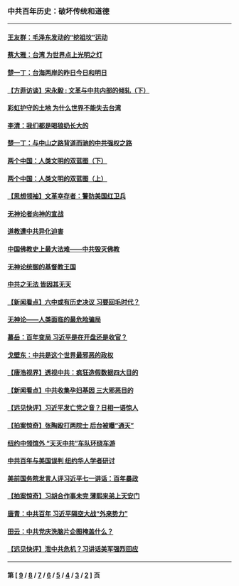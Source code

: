 ### 中共百年历史：破坏传统和道德
---
#### [王友群：毛泽东发动的“挖祖坟”运动](../../pages/nf1176114/n13723639.md?05140430) 
#### [蔡大雅：台湾 为世界点上光明之灯](../../pages/nf1176114/n13531530.md?05140430) 
#### [楚一丁：台海两岸的昨日今日和明日](../../pages/nf1176114/n13531468.md?05140430) 
#### [【方菲访谈】宋永毅 : 文革与中共内部的倾轧（下）](../../pages/nf1176114/n13486836.md?05140430) 
#### [彩虹护守的土地 为什么世界不能失去台湾](../../pages/nf1176114/n13476849.md?05140430) 
#### [李清：我们都是喝狼奶长大的](../../pages/nf1176114/n13471478.md?05140430) 
#### [楚一丁：与中山之路背道而驰的中共强权之路](../../pages/nf1176114/n13437270.md?05140430) 
#### [两个中国：人类文明的双蓝图（下）](../../pages/nf1176114/n13423132.md?05140430) 
#### [两个中国：人类文明的双蓝图（上）](../../pages/nf1176114/n13422687.md?05140430) 
#### [【思想领袖】文革幸存者：警防美国红卫兵](../../pages/nf1176114/n13339289.md?05140430) 
#### [无神论者向神的宣战](../../pages/nf1176114/n13281535.md?05140430) 
#### [道教遭中共异化迫害](../../pages/nf1176114/n13281463.md?05140430) 
#### [中国佛教史上最大法难——中共毁灭佛教](../../pages/nf1176114/n13281397.md?05140430) 
#### [无神论统御的基督教王国](../../pages/nf1176114/n13281280.md?05140430) 
#### [中共之无法 皆因其无天](../../pages/nf1176114/n13281088.md?05140430) 
#### [【新闻看点】六中或有历史决议 习要回毛时代？](../../pages/nf1176114/n13222895.md?05140430) 
#### [无神论——人类面临的最危险骗局](../../pages/nf1176114/n13196137.md?05140430) 
#### [慕岳：百年变局 习近平是在开盘还是收官？](../../pages/nf1176114/n13206516.md?05140430) 
#### [戈壁东：中共是这个世界最邪恶的政权](../../pages/nf1176114/n13085641.md?05140430) 
#### [【唐浩视界】透视中共：疯狂造假数据四大目的](../../pages/nf1176114/n13080590.md?05140430) 
#### [【新闻看点】中共收集孕妇基因 三大邪恶目的](../../pages/nf1176114/n13077182.md?05140430) 
#### [【远见快评】习近平发亡党之音？日相一语惊人](../../pages/nf1176114/n13074809.md?05140430) 
#### [【拍案惊奇】张陶殴打两院士 后台被曝“通天”](../../pages/nf1176114/n13070496.md?05140430) 
#### [纽约中领馆外 “天灭中共”车队环绕车游](../../pages/nf1176114/n13070693.md?05140430) 
#### [中共百年与美国误判 纽约华人学者研讨](../../pages/nf1176114/n13067969.md?05140430) 
#### [美前国务院发言人评习近平七一讲话：百年暴政](../../pages/nf1176114/n13066986.md?05140430) 
#### [【拍案惊奇】习胡合作事未完 薄熙来弟上天安门](../../pages/nf1176114/n13065867.md?05140430) 
#### [唐青：中共百年 习近平隔空大战“外来势力”](../../pages/nf1176114/n13065976.md?05140430) 
#### [田云：中共党庆洗脑片企图掩盖什么？](../../pages/nf1176114/n13064395.md?05140430) 
#### [【远见快评】泄中共危机？习讲话美军强烈回应](../../pages/nf1176114/n13064269.md?05140430) 

---
#### 第 [ [9](./9.md?05140430) / [8](./8.md?05140430) / [7](./7.md?05140430) / [6](./6.md?05140430) / [5](./5.md?05140430) / [4](./4.md?05140430) / [3](./3.md?05140430) / [2](./2.md?05140430) ] 页
